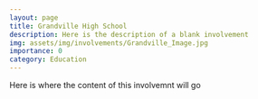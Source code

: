 ```yaml
---
layout: page
title: Grandville High School
description: Here is the description of a blank involvement
img: assets/img/involvements/Grandville_Image.jpg
importance: 0
category: Education
---
```

Here is where the content of this involvemnt will go
